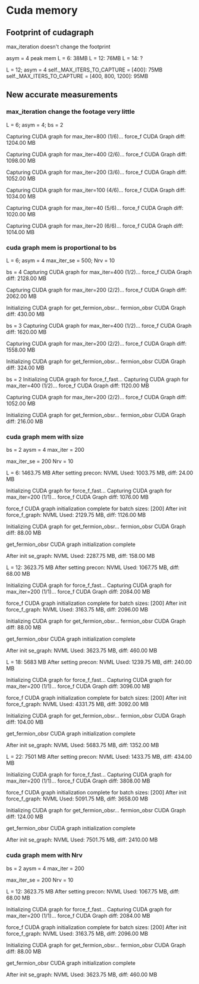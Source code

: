# Cuda memory

## Footprint of cudagraph

max_iteration doesn't change the footprint

asym = 4
peak mem
L = 6:  38MB
L = 12: 76MB
L = 14: ?

L = 12; asym = 4
self._MAX_ITERS_TO_CAPTURE = [400]: 75MB
self._MAX_ITERS_TO_CAPTURE = [400, 800, 1200]: 95MB

## New accurate measurements

### max_iteration change the footage very little

L = 6; asym = 4; bs = 2

Capturing CUDA graph for max_iter=800 (1/6)...
force_f CUDA Graph diff: 1204.00 MB

Capturing CUDA graph for max_iter=400 (2/6)...
force_f CUDA Graph diff: 1098.00 MB

Capturing CUDA graph for max_iter=200 (3/6)...
force_f CUDA Graph diff: 1052.00 MB

Capturing CUDA graph for max_iter=100 (4/6)...
force_f CUDA Graph diff: 1034.00 MB

Capturing CUDA graph for max_iter=40 (5/6)...
force_f CUDA Graph diff: 1020.00 MB

Capturing CUDA graph for max_iter=20 (6/6)...
force_f CUDA Graph diff: 1014.00 MB


### cuda graph mem is proportional to bs

L = 6; asym = 4
max_iter_se = 500; Nrv = 10

bs = 4
Capturing CUDA graph for max_iter=400 (1/2)...
force_f CUDA Graph diff: 2128.00 MB

Capturing CUDA graph for max_iter=200 (2/2)...
force_f CUDA Graph diff: 2062.00 MB

Initializing CUDA graph for get_fermion_obsr...
fermion_obsr CUDA Graph diff: 430.00 MB

bs = 3
Capturing CUDA graph for max_iter=400 (1/2)...
force_f CUDA Graph diff: 1620.00 MB

Capturing CUDA graph for max_iter=200 (2/2)...
force_f CUDA Graph diff: 1558.00 MB

Initializing CUDA graph for get_fermion_obsr...
fermion_obsr CUDA Graph diff: 324.00 MB

bs = 2
Initializing CUDA graph for force_f_fast...
Capturing CUDA graph for max_iter=400 (1/2)...
force_f CUDA Graph diff: 1120.00 MB

Capturing CUDA graph for max_iter=200 (2/2)...
force_f CUDA Graph diff: 1052.00 MB

Initializing CUDA graph for get_fermion_obsr...
fermion_obsr CUDA Graph diff: 216.00 MB


### cuda graph mem with size

bs = 2
aysm = 4
max_iter = 200

max_iter_se = 200
Nrv = 10

L = 6: 1463.75 MB
After setting precon: NVML Used: 1003.75 MB, diff: 24.00 MB

Initializing CUDA graph for force_f_fast...
Capturing CUDA graph for max_iter=200 (1/1)...
force_f CUDA Graph diff: 1076.00 MB

force_f CUDA graph initialization complete for batch sizes: [200]
After init force_f_graph: NVML Used: 2129.75 MB, diff: 1126.00 MB

Initializing CUDA graph for get_fermion_obsr...
fermion_obsr CUDA Graph diff: 88.00 MB

get_fermion_obsr CUDA graph initialization complete

After init se_graph: NVML Used: 2287.75 MB, diff: 158.00 MB

L = 12: 3623.75 MB
After setting precon: NVML Used: 1067.75 MB, diff: 68.00 MB

Initializing CUDA graph for force_f_fast...
Capturing CUDA graph for max_iter=200 (1/1)...
force_f CUDA Graph diff: 2084.00 MB

force_f CUDA graph initialization complete for batch sizes: [200]
After init force_f_graph: NVML Used: 3163.75 MB, diff: 2096.00 MB

Initializing CUDA graph for get_fermion_obsr...
fermion_obsr CUDA Graph diff: 88.00 MB

get_fermion_obsr CUDA graph initialization complete

After init se_graph: NVML Used: 3623.75 MB, diff: 460.00 MB

L = 18: 5683 MB
After setting precon: NVML Used: 1239.75 MB, diff: 240.00 MB

Initializing CUDA graph for force_f_fast...
Capturing CUDA graph for max_iter=200 (1/1)...
force_f CUDA Graph diff: 3096.00 MB

force_f CUDA graph initialization complete for batch sizes: [200]
After init force_f_graph: NVML Used: 4331.75 MB, diff: 3092.00 MB

Initializing CUDA graph for get_fermion_obsr...
fermion_obsr CUDA Graph diff: 104.00 MB

get_fermion_obsr CUDA graph initialization complete

After init se_graph: NVML Used: 5683.75 MB, diff: 1352.00 MB

L = 22: 7501 MB
After setting precon: NVML Used: 1433.75 MB, diff: 434.00 MB

Initializing CUDA graph for force_f_fast...
Capturing CUDA graph for max_iter=200 (1/1)...
force_f CUDA Graph diff: 3808.00 MB

force_f CUDA graph initialization complete for batch sizes: [200]
After init force_f_graph: NVML Used: 5091.75 MB, diff: 3658.00 MB

Initializing CUDA graph for get_fermion_obsr...
fermion_obsr CUDA Graph diff: 124.00 MB

get_fermion_obsr CUDA graph initialization complete

After init se_graph: NVML Used: 7501.75 MB, diff: 2410.00 MB


### cuda graph mem with Nrv
bs = 2
aysm = 4
max_iter = 200

max_iter_se = 200
Nrv = 10

L = 12: 3623.75 MB
After setting precon: NVML Used: 1067.75 MB, diff: 68.00 MB

Initializing CUDA graph for force_f_fast...
Capturing CUDA graph for max_iter=200 (1/1)...
force_f CUDA Graph diff: 2084.00 MB

force_f CUDA graph initialization complete for batch sizes: [200]
After init force_f_graph: NVML Used: 3163.75 MB, diff: 2096.00 MB

Initializing CUDA graph for get_fermion_obsr...
fermion_obsr CUDA Graph diff: 88.00 MB

get_fermion_obsr CUDA graph initialization complete

After init se_graph: NVML Used: 3623.75 MB, diff: 460.00 MB



